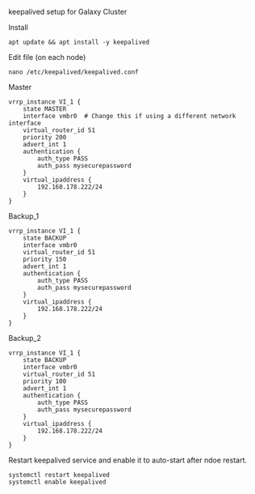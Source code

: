 keepalived setup for Galaxy Cluster

Install
```
apt update && apt install -y keepalived
```

Edit file (on each node)
```
nano /etc/keepalived/keepalived.conf
```

Master
```
vrrp_instance VI_1 {
    state MASTER
    interface vmbr0  # Change this if using a different network interface
    virtual_router_id 51
    priority 200
    advert_int 1
    authentication {
        auth_type PASS
        auth_pass mysecurepassword
    }
    virtual_ipaddress {
        192.168.178.222/24
    }
}
```

Backup_1
```
vrrp_instance VI_1 {
    state BACKUP
    interface vmbr0
    virtual_router_id 51
    priority 150
    advert_int 1
    authentication {
        auth_type PASS
        auth_pass mysecurepassword
    }
    virtual_ipaddress {
        192.168.178.222/24
    }
}
```

Backup_2
```
vrrp_instance VI_1 {
    state BACKUP
    interface vmbr0
    virtual_router_id 51
    priority 100
    advert_int 1
    authentication {
        auth_type PASS
        auth_pass mysecurepassword
    }
    virtual_ipaddress {
        192.168.178.222/24
    }
}
```

Restart keepalived service and enable it to auto-start after ndoe restart.
```
systemctl restart keepalived
systemctl enable keepalived
```
